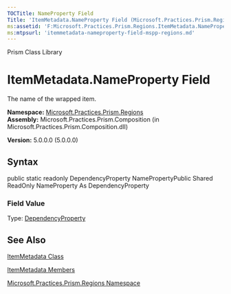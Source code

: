 ```yaml
---
TOCTitle: NameProperty Field
Title: 'ItemMetadata.NameProperty Field (Microsoft.Practices.Prism.Regions)'
ms:assetid: 'F:Microsoft.Practices.Prism.Regions.ItemMetadata.NameProperty'
ms:mtpsurl: 'itemmetadata-nameproperty-field-mspp-regions.md'
---
```


Prism Class Library

ItemMetadata.NameProperty Field
===================================

The name of the wrapped item.

**Namespace:** [Microsoft.Practices.Prism.Regions](https://msdn.microsoft.com/library/microsoft.practices.prism.regions)
**Assembly:** Microsoft.Practices.Prism.Composition (in Microsoft.Practices.Prism.Composition.dll)

**Version:** 5.0.0.0 (5.0.0.0)

## Syntax


public static readonly DependencyProperty NamePropertyPublic Shared ReadOnly NameProperty As DependencyProperty
### Field Value

Type: [DependencyProperty](http://msdn.microsoft.com/en-us/library/ms589318)

See Also
--------


[ItemMetadata Class](https://msdn.microsoft.com/library/microsoft.practices.prism.regions.itemmetadata)

[ItemMetadata Members](https://msdn.microsoft.com/allmembers.t:microsoft.practices.prism.regions.itemmetadata)

[Microsoft.Practices.Prism.Regions Namespace](https://msdn.microsoft.com/library/microsoft.practices.prism.regions)
